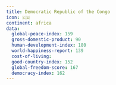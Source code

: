 ```yaml
---
title: Democratic Republic of the Congo
icon: 🇨🇩
continent: africa
data:
  global-peace-index: 159
  gross-domestic-product: 90
  human-development-index: 180
  world-happiness-report: 139
  cost-of-living:
  good-country-index: 152
  global-freedom-score: 167
  democracy-index: 162
---
```

